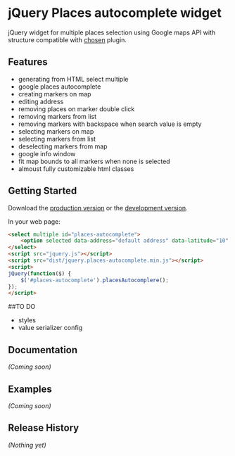 # jQuery Places autocomplete widget

jQuery widget for multiple places selection using Google maps API with structure compatible with [chosen](http://harvesthq.github.io/chosen/ "chosen by harvester") plugin.

## Features

+ generating from HTML select multiple
+ google places autocomplete
+ creating markers on map
+ editing address
+ removing places on marker double click
+ removing markers from list
+ removing markers with backspace when search value is empty
+ selecting markers on map
+ selecting markers from list
+ deselecting markers from map
+ google info window
+ fit map bounds to all markers when none is selected
+ almoust fully customizable html classes

## Getting Started

Download the [production version][min] or the [development version][max].

[min]: https://raw.github.com/turboMaCk/jquery-places-autocomplete/master/dist/jquery.places-autocomplete.min.js
[max]: https://raw.github.com/turboMaCk/jquery-places-autocomplete/master/dist/jquery.places-autocomplete.js

In your web page:

```html
<select multiple id="places-autocomplete">
    <option selected data-address="default address" data-latitude="10" data-longitude="10"></option>
</select>
<script src="jquery.js"></script>
<script src="dist/jquery.places-autocomplete.min.js"></script>
<script>
jQuery(function($) {
    $('#places-autocomplete').placesAutocomplere();
});
</script>
```

##TO DO

+ styles
+ value serializer config

## Documentation
_(Coming soon)_

## Examples
_(Coming soon)_

## Release History
_(Nothing yet)_
